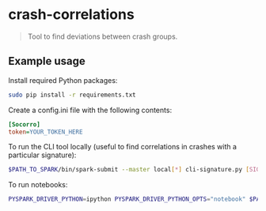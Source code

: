 # crash-correlations
> Tool to find deviations between crash groups.

## Example usage

Install required Python packages:
```sh
sudo pip install -r requirements.txt
```

Create a config.ini file with the following contents:
```ini
[Socorro]
token=YOUR_TOKEN_HERE
```

To run the CLI tool locally (useful to find correlations in crashes with a particular signature):
```sh
$PATH_TO_SPARK/bin/spark-submit --master local[*] cli-signature.py [SIGNATURES] (-c [CHANNEL] or -v [VERSIONS]) -p [PRODUCT]
```

To run notebooks:
```sh
PYSPARK_DRIVER_PYTHON=ipython PYSPARK_DRIVER_PYTHON_OPTS="notebook" $PATH_TO_SPARK/bin/pyspark
```
